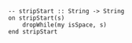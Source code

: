 ```applescript
-- stripStart :: String -> Stringon stripStart(s)	dropWhile(my isSpace, s)end stripStart
```